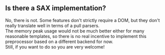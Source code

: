 ## Is there a SAX implementation?

No, there is not. 
Some features don't strictly require a DOM, but they don't really translate well in terms of a pull parsers.  
The memory peak usage would not be much better either for many reasonable templates, so there is no real incentive to implement this preprocessor based on a different backend for now.  
Still, if you want to do so you are very welcome!